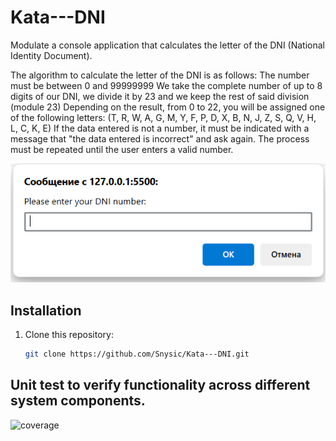 # Kata---DNI

Modulate a console application that calculates the letter of the DNI (National Identity Document).

The algorithm to calculate the letter of the DNI is as follows:
The number must be between 0 and 99999999
We take the complete number of up to 8 digits of our DNI, we divide it by 23 and we keep the rest of said division (module 23)
Depending on the result, from 0 to 22, you will be assigned one of the following letters: (T, R, W, A, G, M, Y, F, P, D, X, B, N, J, Z, S, Q, V, H, L, C, K, E)
If the data entered is not a number, it must be indicated with a message that "the data entered is incorrect" and ask again.
The process must be repeated until the user enters a valid number.

<img src="src/main/java/dni/ex/image/dni.bmp" title="model" alt="model"/>

## Installation

1. Clone this repository:
   ```bash
   git clone https://github.com/Snysic/Kata---DNI.git

## Unit test to verify functionality across different system components.

<img src="src/main/java/dni/ex/image/cover.bmp" title="coverage" alt="coverage"/>